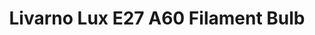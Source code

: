 ---
date_added: 2021-07-25
model: HG06462A
vendor: Lidl
title: Livarno Lux E27 A60 Filament Bulb
category: light
supports: on/off, brightness
zigbeemodel: ['TS0501A','_TZ3000_7dcddnye','_TZ3000_nosnx7im','_TZ3000_nbnmw9nc']
compatible: [z2m, zha]
mlink: https://www.lidl.com/
link: 
---
